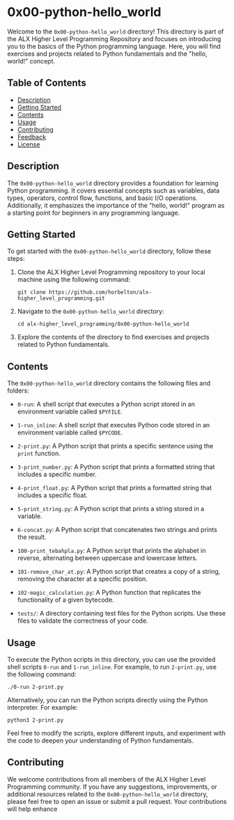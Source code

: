 # 0x00-python-hello_world

Welcome to the `0x00-python-hello_world` directory! This directory is part of the ALX Higher Level Programming Repository and focuses on introducing you to the basics of the Python programming language. Here, you will find exercises and projects related to Python fundamentals and the "hello, world!" concept.

## Table of Contents

- [Description](#description)
- [Getting Started](#getting-started)
- [Contents](#contents)
- [Usage](#usage)
- [Contributing](#contributing)
- [Feedback](#feedback)
- [License](#license)

## Description

The `0x00-python-hello_world` directory provides a foundation for learning Python programming. It covers essential concepts such as variables, data types, operators, control flow, functions, and basic I/O operations. Additionally, it emphasizes the importance of the "hello, world!" program as a starting point for beginners in any programming language.

## Getting Started

To get started with the `0x00-python-hello_world` directory, follow these steps:

1. Clone the ALX Higher Level Programming repository to your local machine using the following command:
   ```
   git clone https://github.com/horbelton/alx-higher_level_programming.git
   ```

2. Navigate to the `0x00-python-hello_world` directory:
   ```
   cd alx-higher_level_programming/0x00-python-hello_world
   ```

3. Explore the contents of the directory to find exercises and projects related to Python fundamentals.

## Contents

The `0x00-python-hello_world` directory contains the following files and folders:

- `0-run`: A shell script that executes a Python script stored in an environment variable called `$PYFILE`.

- `1-run_inline`: A shell script that executes Python code stored in an environment variable called `$PYCODE`.

- `2-print.py`: A Python script that prints a specific sentence using the `print` function.

- `3-print_number.py`: A Python script that prints a formatted string that includes a specific number.

- `4-print_float.py`: A Python script that prints a formatted string that includes a specific float.

- `5-print_string.py`: A Python script that prints a string stored in a variable.

- `6-concat.py`: A Python script that concatenates two strings and prints the result.

- `100-print_tebahpla.py`: A Python script that prints the alphabet in reverse, alternating between uppercase and lowercase letters.

- `101-remove_char_at.py`: A Python script that creates a copy of a string, removing the character at a specific position.

- `102-magic_calculation.py`: A Python function that replicates the functionality of a given bytecode.

- `tests/`: A directory containing test files for the Python scripts. Use these files to validate the correctness of your code.

## Usage

To execute the Python scripts in this directory, you can use the provided shell scripts `0-run` and `1-run_inline`. For example, to run `2-print.py`, use the following command:
```
./0-run 2-print.py
```

Alternatively, you can run the Python scripts directly using the Python interpreter. For example:
```
python3 2-print.py
```

Feel free to modify the scripts, explore different inputs, and experiment with the code to deepen your understanding of Python fundamentals.

## Contributing

We welcome contributions from all members of the ALX Higher Level Programming community. If you have any suggestions, improvements, or additional resources related to the `0x00-python-hello_world` directory, please feel free to open an issue or submit a pull request. Your contributions will help enhance
